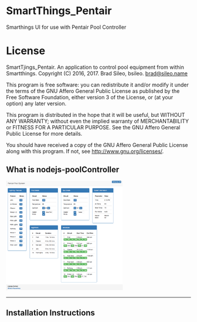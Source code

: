 # SmartThings_Pentair
Smarthings UI for use with Pentair Pool Controller

# License

SmartTjings_Pentair.  An application to control pool equipment from within Smartthings.
Copyright (C) 2016, 2017.  Brad Sileo, bsileo.  brad@sileo.name

This program is free software: you can redistribute it and/or modify
it under the terms of the GNU Affero General Public License as
published by the Free Software Foundation, either version 3 of the
License, or (at your option) any later version.

This program is distributed in the hope that it will be useful,
but WITHOUT ANY WARRANTY; without even the implied warranty of
MERCHANTABILITY or FITNESS FOR A PARTICULAR PURPOSE.  See the
GNU Affero General Public License for more details.

You should have received a copy of the GNU Affero General Public License
along with this program.  If not, see <http://www.gnu.org/licenses/>.


## What is nodejs-poolController



<img src="https://raw.githubusercontent.com/tagyoureit/tagyoureit.github.io/master/images/bootstrap.png?raw=true" height="300">

***

## Installation Instructions


